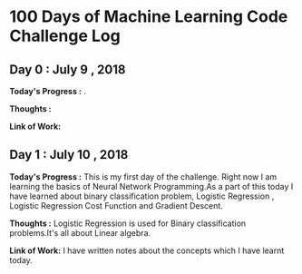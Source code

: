 # 100 Days of Machine Learning Code Challenge Log

## Day 0 : July 9 , 2018
**Today's Progress :**  .

**Thoughts :** 

**Link of Work:** 

## Day 1 : July 10 , 2018
**Today's Progress :**  This is my first day of the challenge. Right now I am learning the basics of Neural Network Programming.As a part of this today I have learned about binary classification problem, Logistic Regression , Logistic Regression Cost Function and Gradient Descent. 

**Thoughts :** Logistic Regression is used for Binary classification problems.It's all about Linear algebra.

**Link of Work:**  I have written notes about the concepts which I have learnt today. 
